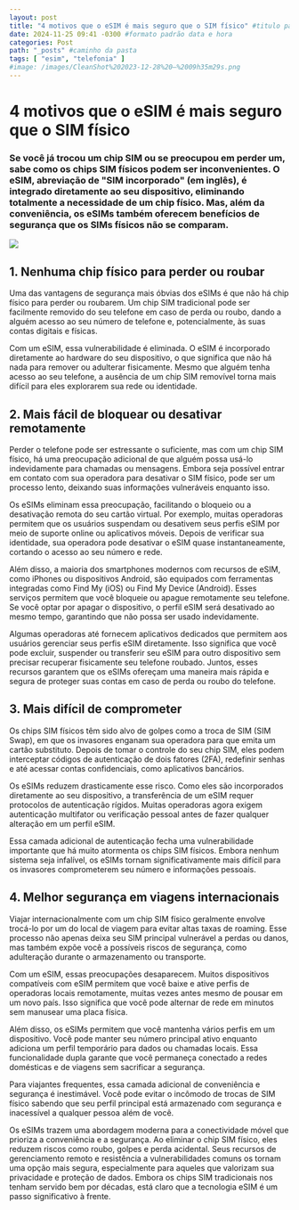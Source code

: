 ```yaml
---
layout: post
title: "4 motivos que o eSIM é mais seguro que o SIM físico" #titulo para a barra de enderecos
date: 2024-11-25 09:41 -0300 #formato padrão data e hora
categories: Post
path: "_posts" #caminho da pasta
tags: [ "esim", "telefonia" ]
#image: /images/CleanShot%202023-12-28%20—%2009h35m29s.png
---
```


# 4 motivos que o eSIM é mais seguro que o SIM físico

### Se você já trocou um chip SIM ou se preocupou em perder um, sabe como os chips SIM físicos podem ser inconvenientes. O eSIM, abreviação de "SIM incorporado" (em inglês), é integrado diretamente ao seu dispositivo, eliminando totalmente a necessidade de um chip físico. Mas, além da conveniência, os eSIMs também oferecem benefícios de segurança que os  SIMs físicos não se comparam.

![](/images/esim-phone.avif)

## 1. Nenhuma chip físico para perder ou roubar

Uma das vantagens de segurança mais óbvias dos eSIMs é que não há chip físico para perder ou roubarem. Um chip SIM tradicional pode ser facilmente removido do seu telefone em caso de perda ou roubo, dando a alguém acesso ao seu número de telefone e, potencialmente, às suas contas digitais e físicas. 

Com um eSIM, essa vulnerabilidade é eliminada. O eSIM é incorporado diretamente ao hardware do seu dispositivo, o que significa que não há nada para remover ou adulterar fisicamente. Mesmo que alguém tenha acesso ao seu telefone, a ausência de um chip SIM removível torna mais difícil para eles explorarem sua rede ou identidade.

## 2. Mais fácil de bloquear ou desativar remotamente

Perder o telefone pode ser estressante o suficiente, mas com um chip SIM físico, há uma preocupação adicional de que alguém possa usá-lo indevidamente para chamadas ou mensagens. Embora seja possível entrar em contato com sua operadora para desativar o SIM físico, pode ser um processo lento, deixando suas informações vulneráveis enquanto isso.

Os eSIMs eliminam essa preocupação, facilitando o bloqueio ou a desativação remota do seu cartão virtual. Por exemplo, muitas operadoras permitem que os usuários suspendam ou desativem seus perfis eSIM por meio de suporte online ou aplicativos móveis. Depois de verificar sua identidade, sua operadora pode desativar o eSIM quase instantaneamente, cortando o acesso ao seu número e rede.

Além disso, a maioria dos smartphones modernos com recursos de eSIM, como iPhones ou dispositivos Android, são equipados com ferramentas integradas como Find My (iOS) ou Find My Device (Android). Esses serviços permitem que você bloqueie ou apague remotamente seu telefone. Se você optar por apagar o dispositivo, o perfil eSIM será desativado ao mesmo tempo, garantindo que não possa ser usado indevidamente.

Algumas operadoras até fornecem aplicativos dedicados que permitem aos usuários gerenciar seus perfis eSIM diretamente. Isso significa que você pode excluir, suspender ou transferir seu eSIM para outro dispositivo sem precisar recuperar fisicamente seu telefone roubado. Juntos, esses recursos garantem que os eSIMs ofereçam uma maneira mais rápida e segura de proteger suas contas em caso de perda ou roubo do telefone.

## 3. Mais difícil de comprometer

Os chips SIM físicos têm sido alvo de golpes como a troca de SIM (SIM Swap), em que os invasores enganam sua operadora para que emita um cartão substituto. Depois de tomar o controle do seu chip SIM, eles podem interceptar códigos de autenticação de dois fatores (2FA), redefinir senhas e até acessar contas confidenciais, como aplicativos bancários.

Os eSIMs reduzem drasticamente esse risco. Como eles são incorporados diretamente ao seu dispositivo, a transferência de um eSIM requer protocolos de autenticação rígidos. Muitas operadoras agora exigem autenticação multifator ou verificação pessoal antes de fazer qualquer alteração em um perfil eSIM.

Essa camada adicional de autenticação fecha uma vulnerabilidade importante que há muito atormenta os chips SIM físicos. Embora nenhum sistema seja infalível, os eSIMs tornam significativamente mais difícil para os invasores comprometerem seu número e informações pessoais.

## 4. Melhor segurança em viagens internacionais

Viajar internacionalmente com um chip SIM físico geralmente envolve trocá-lo por um do local de viagem para evitar altas taxas de roaming. Esse processo não apenas deixa seu SIM principal vulnerável a perdas ou danos, mas também expõe você a possíveis riscos de segurança, como adulteração durante o armazenamento ou transporte.

Com um eSIM, essas preocupações desaparecem. Muitos dispositivos compatíveis com eSIM permitem que você baixe e ative perfis de operadoras locais remotamente, muitas vezes antes mesmo de pousar em um novo país. Isso significa que você pode alternar de rede em minutos sem manusear uma placa física.

Além disso, os eSIMs permitem que você mantenha vários perfis em um dispositivo. Você pode manter seu número principal ativo enquanto adiciona um perfil temporário para dados ou chamadas locais. Essa funcionalidade dupla garante que você permaneça conectado a redes domésticas e de viagens sem sacrificar a segurança.

Para viajantes frequentes, essa camada adicional de conveniência e segurança é inestimável. Você pode evitar o incômodo de trocas de SIM físico sabendo que seu perfil principal está armazenado com segurança e inacessível a qualquer pessoa além de você.

Os eSIMs trazem uma abordagem moderna para a conectividade móvel que prioriza a conveniência e a segurança. Ao eliminar o chip SIM físico, eles reduzem riscos como roubo, golpes e perda acidental. Seus recursos de gerenciamento remoto e resistência a vulnerabilidades comuns os tornam uma opção mais segura, especialmente para aqueles que valorizam sua privacidade e proteção de dados. Embora os chips SIM tradicionais nos tenham servido bem por décadas, está claro que a tecnologia eSIM é um passo significativo à frente.